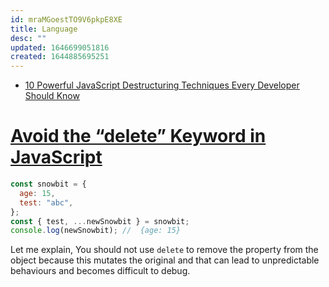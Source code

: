 ```yaml
---
id: mraMGoestTO9V6pkpE8XE
title: Language
desc: ""
updated: 1646699051816
created: 1644885695251
---
```


- [10 Powerful JavaScript Destructuring Techniques Every Developer Should Know](https://javascript.plainenglish.io/10-powerful-javascript-destructuring-techniques-every-developer-should-know-15ae06818bb6)

# [Avoid the “delete” Keyword in JavaScript](https://javascript.plainenglish.io/avoid-the-delete-keyword-in-javascript-87ff2a47f26c)

```javascript
const snowbit = {
  age: 15,
  test: "abc",
};
const { test, ...newSnowbit } = snowbit;
console.log(newSnowbit); //  {age: 15}
```

Let me explain, You should not use `delete` to remove the property from the object because this mutates the original and that can lead to unpredictable behaviours and becomes difficult to debug.
